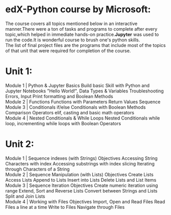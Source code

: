 <h1>edX-Python course by Microsoft:</h1>
The course covers all topics mentioned below in an interactive manner.There were a ton of tasks and programs to complete after every topic,which helped in immediate hands-on practice.<b>Jupyter</b> was used to run the code.It is wonderful course to brush one's python skills.
<br/>
The list of final project files are the programs that include most of the topics of that unit that were required for completion of the course.
<h1>Unit 1:</h1>
Module 1 | Python & Jupyter Basics
Build basic Skill with Python and Jupyter Notebooks
"Hello World!", Data Types & Variables
Troubleshooting Errors, Input
Print formatting and Boolean Methods
<br/>
Module 2 | Functions
Functions with Parameters
Return Values
Sequence
<br/>
Module 3 | Conditionals
if/else Conditionals with Boolean Methods
Comparison Operators
elif, casting and basic math operators
<br/>
Module 4 | Nested Conditionals & While Loops
Nested Conditionals
while loop, incrementing
while loops with Boolean Operators
<br/>
<h1>Unit 2:</h1>
Module 1 | Sequence indexes (with Strings)
Objectives
Accessing String Characters with index
Accessing substrings with index slicing
Iterating through Characters of a String
<br/>
Module 2 | Sequence Manipulation (with Lists)
Objectives
Create Lists
Access Lists
Append to Lists
Insert into Lists
Delete Lists and List Items
<br/>
Module 3 | Sequence Iteration
Objectives
Create numeric iteration using range
Extend, Sort and Reverse Lists
Convert between Strings and Lists
Split and Join Lists
<br/>
Module 4 | Working with Files
Objectives
Import, Open and Read Files
Read Files a line at a time
Write to Files
Navigate through Files
